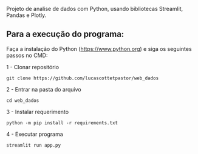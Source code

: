 Projeto de analise de dados com Python, usando bibliotecas Streamlit, Pandas e Plotly.

## Para a execução do programa:
 Faça a instalação do Python (https://www.python.org) e siga os seguintes passos no CMD:

1 - Clonar repositório
```
git clone https://github.com/lucascottetpastor/web_dados
```
2 - Entrar na pasta do arquivo
```
cd web_dados
```
3 - Instalar requerimento
```
python -m pip install -r requirements.txt
```
4 - Executar programa
```
streamlit run app.py
```
